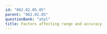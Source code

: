 ```yaml
---
id: "062.02.05.05"
parent: "062.02.05"
questionBank: "atpl"
title: Factors affecting range and accuracy
---
```


